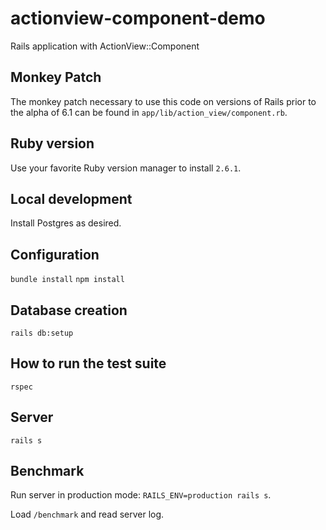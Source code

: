 # actionview-component-demo

Rails application with ActionView::Component

## Monkey Patch

The monkey patch necessary to use this code on versions of Rails prior to the alpha of 6.1 can be found in `app/lib/action_view/component.rb`.

## Ruby version

Use your favorite Ruby version manager to install `2.6.1`.

## Local development

Install Postgres as desired.

## Configuration

`bundle install`
`npm install`

## Database creation

`rails db:setup`

## How to run the test suite

`rspec`

## Server

`rails s`

## Benchmark

Run server in production mode: `RAILS_ENV=production rails s`.

Load `/benchmark` and read server log.
